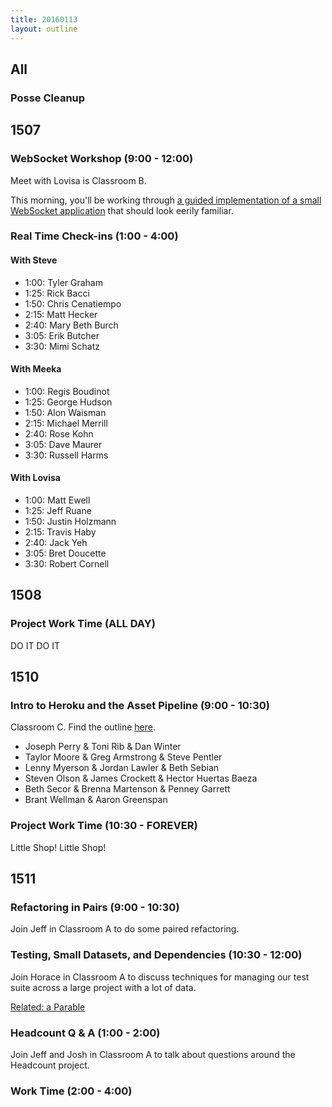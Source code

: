 ```yaml
---
title: 20160113
layout: outline
---
```


## All

### Posse Cleanup

## 1507

### WebSocket Workshop (9:00 - 12:00)

Meet with Lovisa is Classroom B.

This morning, you'll be working through [a guided implementation of a small WebSocket application][ww] that should look eerily familiar.

[ww]: https://github.com/turingschool/lesson_plans/blob/master/ruby_04-apis_and_scalability/websockets_workshop.markdown

### Real Time Check-ins (1:00 - 4:00)

#### With Steve

- 1:00: Tyler Graham
- 1:25: Rick Bacci
- 1:50: Chris Cenatiempo
- 2:15: Matt Hecker
- 2:40: Mary Beth Burch
- 3:05: Erik Butcher
- 3:30: Mimi Schatz

#### With Meeka

- 1:00: Regis Boudinot
- 1:25: George Hudson
- 1:50: Alon Waisman
- 2:15: Michael Merrill
- 2:40: Rose Kohn
- 3:05: Dave Maurer
- 3:30: Russell Harms

#### With Lovisa

- 1:00: Matt Ewell
- 1:25: Jeff Ruane
- 1:50: Justin Holzmann
- 2:15: Travis Haby
- 2:40: Jack Yeh
- 3:05: Bret Doucette
- 3:30: Robert Cornell

## 1508

### Project Work Time (ALL DAY)

DO IT DO IT


## 1510

### Intro to Heroku and the Asset Pipeline (9:00 - 10:30)

Classroom C. Find the outline [here](https://github.com/turingschool/lesson_plans/blob/master/ruby_02-web_applications_with_ruby/intro_to_the_asset_pipeline.markdown). 

* Joseph Perry & Toni Rib & Dan Winter
* Taylor Moore & Greg Armstrong & Steve Pentler
* Lenny Myerson & Jordan Lawler & Beth Sebian
* Steven Olson & James Crockett & Hector Huertas Baeza
* Beth Secor & Brenna Martenson & Penney Garrett
* Brant Wellman & Aaron Greenspan

### Project Work Time (10:30 - FOREVER)

Little Shop! Little Shop!

## 1511

### Refactoring in Pairs (9:00 - 10:30)

Join Jeff in Classroom A to do some paired refactoring.

### Testing, Small Datasets, and Dependencies (10:30 - 12:00)

Join Horace in Classroom A to discuss techniques for managing our
test suite across a large project with a lot of data.

[Related: a Parable](https://github.com/turingschool/lesson_plans/blob/master/ruby_01-object_oriented_programming_with_ruby/testing_with_small_datasets%E2%80%A6_the_fictional_story_of_a_plumber_who_learns_about_fixtures_mocks_and_stubs_and_ignoring_all_that_shit_and_simplifying_your_design_instead.markdown)

### Headcount Q & A (1:00 - 2:00)

Join Jeff and Josh in Classroom A to talk about questions
around the Headcount project.

### Work Time (2:00 - 4:00)
